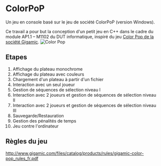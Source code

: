 # ColorPoP
Un jeu en console basé sur le jeu de société ColorPoP (version Windows).

Ce travail a pour but la conception d'un petit jeu en C++ dans le cadre du module AP1.1 – M1102 du DUT informatique, inspiré du jeu [Color Pop de la société Gigamic](http://www.gigamic.com/jeu/color-pop).
<img style="max-width:100%;" src="http://www.gigamic.com/files/catalog/products/documents/gigamic_gsco_color-pop_box-game-2_hd.jpg" alt="Color Pop"/>



## Etapes

1. Affichage du plateau monochrome
2. Affichage du plateau avec couleurs
3. Chargement d'un plateau à partir d'un fichier
4. Interaction avec un seul joueur
5. Gestion de séquences de sélection niveau I
6. Interaction avec 2 joueurs et gestion de séquences de sélection niveau II 
7. Interaction avec 2 joueurs et gestion de séquences de sélection niveau III
8. Sauvegarde/Restauration
9. Gestion des pénalités de temps
10. Jeu contre l'ordinateur


## Règles du jeu

http://www.gigamic.com/files/catalog/products/rules/gigamic-color-pop_rules_fr.pdf